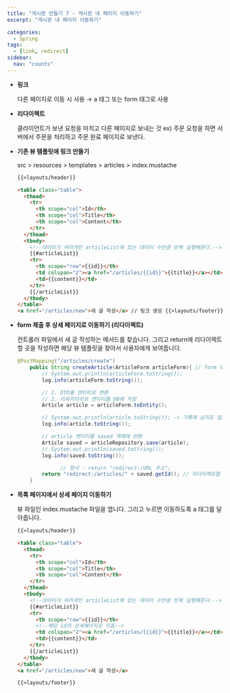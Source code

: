 ```yaml
---
title: "게시판 만들기 7 - 게시판 내 페이지 이동하기"
excerpt: "게시판 내 페이지 이동하기"

categories:
  - Spring
tags:
  - [link, redirect]
sidebar:
  nav: "counts"
---
```


- **링크**

  다른 페이지로 이동 시 사용 → a 태그 또는 form 태그로 사용

- **리다이렉트**

  클라이언트가 보낸 요청을 마치고 다른 페이지로 보내는 것
  ex) 주문 요청을 하면 서버에서 주문을 처리하고 주문 완료 페이지로 보낸다.

- **기존 뷰 템플릿에 링크 만들기**

  src > resources > templates > articles > index.mustache

  ```html
  {{>layouts/header}}

  <table class="table">
    <thead>
      <tr>
        <th scope="col">Id</th>
        <th scope="col">Title</th>
        <th scope="col">Content</th>
      </tr>
    </thead>
    <tbody>
      <!--데이터가 여러개인 articleList에 있는 데이터 수만큼 반복 실행해준다.-->
      {{#articleList}}
      <tr>
        <th scope="row">{{id}}</th>
        <td colspan="2"><a href="/articles/{{id}}">{{title}}</a></td>
        <td>{{content}}</td>
      </tr>
      {{/articleList}}
    </tbody>
  </table>
  <a href="/articles/new">새 글 작성</a> // 링크 생성 {{>layouts/footer}}
  ```

- **form 제출 후 상세 페이지로 이동하기 (리다이렉트)**

  컨트롤러 파일에서 새 글 작성하는 메서드를 찾습니다.
  그리고 return에 리다이렉트 할 곳을 작성하면 해당 뷰 템플릿을 찾아서 사용자에게 보여줍니다.

  ```java
  @PostMapping("/articles/create")
      public String createArticle(ArticleForm articleForm){ // form 데이터를 dto로 받기
          // System.out.println(articleForm.toString());
          log.info(articleForm.toString());

          // 1. DTO를 엔티티로 변환
          // 2. 리파지터리로 엔티티를 DB에 저장
          Article article = articleForm.toEntity();

          // System.out.println(article.toString()); -> 기록에 남지도 않고 서버의 성능에도 악영향 끼쳐서 사용하면 안됨.
          log.info(article.toString());

          // article 엔티티를 saved 객체에 반환
          Article saved = articleRepository.save(article);
          // System.out.println(saved.toString());
          log.info(saved.toString());

  				// 형식 - return "redirect:/URL 주소";
          return "redirect:/articles/" + saved.getId(); // 리다이렉트할 곳을 정의
      }
  ```

- **목록 페이지에서 상세 페이지 이동하기**

  뷰 파일인 index.mustache 파일을 엽니다.
  그리고 누르면 이동하도록 a 태그를 달아줍니다.

  ```html
  {{>layouts/header}}

  <table class="table">
    <thead>
      <tr>
        <th scope="col">Id</th>
        <th scope="col">Title</th>
        <th scope="col">Content</th>
      </tr>
    </thead>
    <tbody>
      <!--데이터가 여러개인 articleList에 있는 데이터 수만큼 반복 실행해준다.-->
      {{#articleList}}
      <tr>
        <th scope="row">{{id}}</th>
        <!--해당 id의 상세페이지로 이동-->
        <td colspan="2"><a href="/articles/{{id}}">{{title}}</a></td>
        <td>{{content}}</td>
      </tr>
      {{/articleList}}
    </tbody>
  </table>
  <a href="/articles/new">새 글 작성</a>

  {{>layouts/footer}}
  ```
